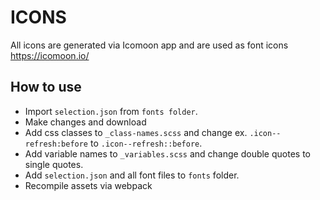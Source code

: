 # ICONS

All icons are generated via Icomoon app and are used as font icons
https://icomoon.io/

## How to use
* Import `selection.json` from `fonts folder`.
* Make changes and download
* Add css classes to `_class-names.scss` and change ex. `.icon--refresh:before` to `.icon--refresh::before`.
* Add variable names to `_variables.scss` and change double quotes to single quotes.
* Add `selection.json` and all font files to `fonts` folder.
* Recompile assets via webpack
